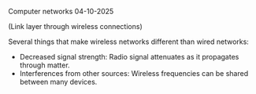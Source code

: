 Computer networks
04-10-2025

(Link layer through wireless connections) 

Several things that make wireless networks different than wired networks:
- Decreased signal strength: Radio signal attenuates as it propagates through matter.
- Interferences from other sources: Wireless frequencies can be shared between many devices. 